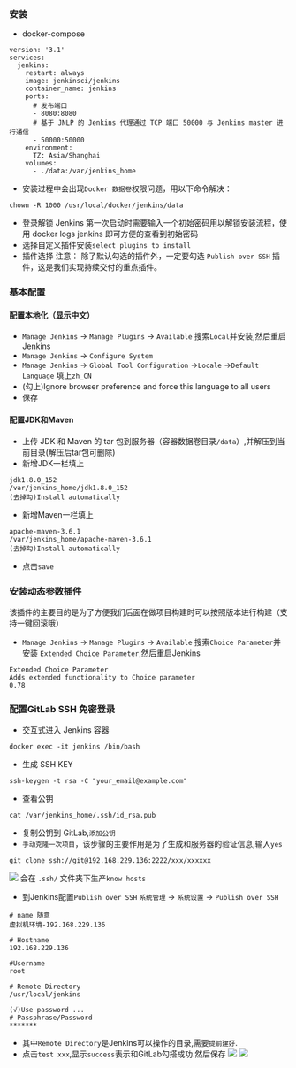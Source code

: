 ### 安装
- docker-compose
```
version: '3.1'
services:
  jenkins:
    restart: always
    image: jenkinsci/jenkins
    container_name: jenkins
    ports:
      # 发布端口
      - 8080:8080
      # 基于 JNLP 的 Jenkins 代理通过 TCP 端口 50000 与 Jenkins master 进行通信
      - 50000:50000
    environment:
      TZ: Asia/Shanghai
    volumes:
      - ./data:/var/jenkins_home
```
- 安装过程中会出现`Docker 数据卷`权限问题，用以下命令解决：
```
chown -R 1000 /usr/local/docker/jenkins/data
```
- 登录解锁
Jenkins 第一次启动时需要输入一个初始密码用以解锁安装流程，使用 docker logs jenkins 即可方便的查看到初始密码
- 选择自定义插件安装`select plugins to install`
- 插件选择
注意： 除了默认勾选的插件外，一定要勾选 `Publish over SSH` 插件，这是我们实现持续交付的重点插件。

### 基本配置
#### 配置本地化（显示中文）
- `Manage Jenkins` -> `Manage Plugins` -> `Available` 搜索`Local`并安装,然后重启Jenkins
- `Manage Jenkins` -> `Configure System`  
- `Manage Jenkins` -> `Global Tool Configuration` ->`Locale`  ->`Default Language` 填上`zh_CN`
- (勾上)Ignore browser preference and force this language to all users
- 保存
#### 配置JDK和Maven
- 上传 JDK 和 Maven 的 tar 包到服务器（容器数据卷目录`/data`）,并解压到当前目录(解压后tar包可删除)
- 新增JDK一栏填上
```
jdk1.8.0_152
/var/jenkins_home/jdk1.8.0_152
(去掉勾)Install automatically
```
- 新增Maven一栏填上
```
apache-maven-3.6.1
/var/jenkins_home/apache-maven-3.6.1
(去掉勾)Install automatically
```
- 点击`save`
### 安装动态参数插件
该插件的主要目的是为了方便我们后面在做项目构建时可以按照版本进行构建（支持一键回滚哦）
- `Manage Jenkins` -> `Manage Plugins` -> `Available` 搜索`Choice Parameter`并安装 `Extended Choice Parameter`,然后重启Jenkins
```
Extended Choice Parameter
Adds extended functionality to Choice parameter
0.78
```
### 配置GitLab SSH 免密登录
- 交互式进入 Jenkins 容器
```
docker exec -it jenkins /bin/bash
```
- 生成 SSH KEY
```
ssh-keygen -t rsa -C "your_email@example.com"
```
- 查看公钥
```
cat /var/jenkins_home/.ssh/id_rsa.pub
```
- 复制公钥到 GitLab,`添加公钥`
- `手动克隆一次项目`，该步骤的主要作用是为了生成和服务器的验证信息,输入`yes`
```
git clone ssh://git@192.168.229.136:2222/xxx/xxxxxx
```
![](https://www.funtl.com/assets/Lusifer_20181029040629.png)
会在 `.ssh/` 文件夹下生产`know hosts`
- 到Jenkins配置`Publish over SSH`
`系统管理` -> `系统设置` -> `Publish over SSH`
```
# name 随意
虚拟机环境-192.168.229.136

# Hostname
192.168.229.136

#Username
root

# Remote Directory
/usr/local/jenkins

(√)Use password ...
# Passphrase/Password
*******
```
- 其中`Remote Directory`是Jenkins可以操作的目录,需要`提前建好`.
- 点击`test xxx`,显示`success`表示和GitLab勾搭成功.然后保存
![](https://www.funtl.com/assets/Lusifer_20181029042803.png)
![](https://www.funtl.com/assets/Lusifer_20181029042948.png)

